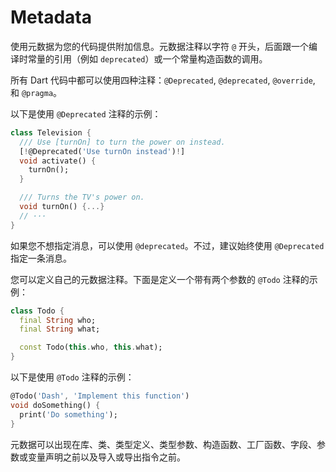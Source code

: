 # Metadata

使用元数据为您的代码提供附加信息。元数据注释以字符 `@` 开头，后面跟一个编译时常量的引用（例如 `deprecated`）或一个常量构造函数的调用。

所有 Dart 代码中都可以使用四种注释：`@Deprecated`, `@deprecated`, `@override`, 和 `@pragma`。

以下是使用 `@Deprecated` 注释的示例：

```dart
class Television {
  /// Use [turnOn] to turn the power on instead.
  [!@Deprecated('Use turnOn instead')!]
  void activate() {
    turnOn();
  }

  /// Turns the TV's power on.
  void turnOn() {...}
  // ···
}
```

如果您不想指定消息，可以使用 `@deprecated`。不过，建议始终使用 `@Deprecated` 指定一条消息。

您可以定义自己的元数据注释。下面是定义一个带有两个参数的 `@Todo` 注释的示例：

```dart
class Todo {
  final String who;
  final String what;

  const Todo(this.who, this.what);
}
```

以下是使用 `@Todo` 注释的示例：

```dart
@Todo('Dash', 'Implement this function')
void doSomething() {
  print('Do something');
}
```

元数据可以出现在库、类、类型定义、类型参数、构造函数、工厂函数、字段、参数或变量声明之前以及导入或导出指令之前。
